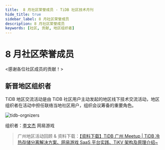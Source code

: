 ```yaml
---
title:  8 月社区荣誉成员 - TiDB 社区技术月刊
hide_title: true
sidebar_label: 8 月社区荣誉成员
description: 8 月社区荣誉成员
keywords: [社区, 贡献, 地区组织者]
---
```


# 8 月社区荣誉成员

<感谢各位社区成员的贡献！>

## 新晋地区组织者

TiDB 地区交流活动是由 TiDB 社区用户主动发起的地区线下技术交流活动，地区组织者在活动中担任联络当地社区用户，组织会议筹备的重要角色。

![tidb-orgnizers](https://img2.pingcap.com/forms/4/c/4c1016dee74c96b934bac6c3fc3eceb3d0f0f0c0.jpeg)

组织者：[李文杰](https://tidb.net/u/Jellybean/answer)  网易游戏

> 广州地区活动回顾 & 资料下载：[【资料下载】TiDB 广州 Meetup | TiDB 冷热存储分离解决方案、网易游戏 SaaS 平台实践、TiKV 架构及原理介绍~](https://asktug.com/t/topic/842971)
